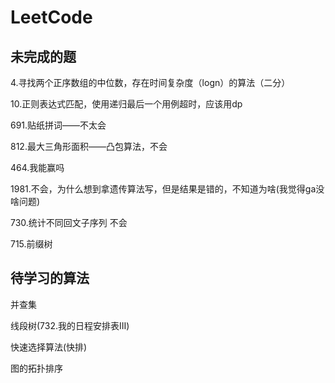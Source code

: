 # LeetCode

## 未完成的题

4.寻找两个正序数组的中位数，存在时间复杂度（logn）的算法（二分）

10.正则表达式匹配，使用递归最后一个用例超时，应该用dp

691.贴纸拼词——不太会

812.最大三角形面积——凸包算法，不会

464.我能赢吗

1981.不会，为什么想到拿遗传算法写，但是结果是错的，不知道为啥(我觉得ga没啥问题)

730.统计不同回文子序列 不会

715.前缀树

## 待学习的算法

并查集

线段树(732.我的日程安排表III)

快速选择算法(快排)

图的拓扑排序
